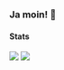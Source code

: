 ### Ja moin! 👋

#### Stats

<span>
  <img align="top" src="https://github-readme-stats.vercel.app/api/top-langs/?username=iMarv&hide=Racket" />
</span>
<span>
  <img align="top" src="https://github-readme-stats.vercel.app/api?username=iMarv&count_private=true&show_icons=true&hide_rank=true&hide_title=true" />
</span>
